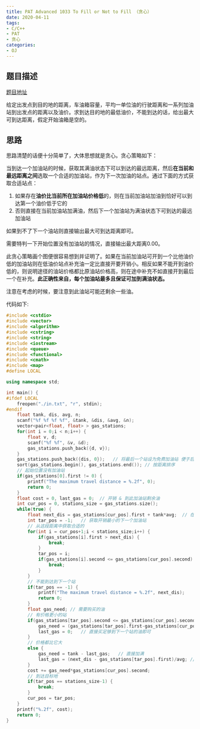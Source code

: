 ```yaml
---
title: PAT Advanced 1033 To Fill or Not to Fill （贪心）
date: 2020-04-11
tags:
- C/C++
- PAT
- 贪心
categories:
- OJ
---
```


## 题目描述

[题目地址](https://pintia.cn/problem-sets/994805342720868352/problems/994805458722734080)

给定出发点到目的地的距离，车油箱容量，平均一单位油的行驶距离和一系列加油站到出发点的距离以及油价。求到达目的地的最低油价，不能到达的话，给出最大可到达距离，假定开始油箱是空的。

<!-- more -->

## 思路

思路清楚的话便十分简单了，大体思想就是贪心。贪心策略如下：

当到达一个加油站的时候，获取其满油状态下可以到达的最远距离，然后**在当前和最远距离之间**选取一个合适的加油站，作为下一次加油的站点。通过下面的方式获取合适站点：

1. 如果存在**油价比当前所在加油站价格低**的，则在当前加油站加油到恰好可以到达第一个油价低于它的
2. 否则直接在当前加油站加满油，然后下一个加油站为满油状态下可到达的最远加油站

如果到不了下一个油站则直接输出最大可到达距离即可。

需要特判一下开始位置没有加油站的情况，直接输出最大距离0.00。

此贪心策略画个图便很容易想到并证明了。如果在当前加油站可开到一个比他油价低的加油站则在低油价站点补充油一定比直接开要开销小。相反如果不能开到油价低的，则说明途径的油站价格都比原油站价格高，则在途中补充不如直接开到最后一个在补充。**此正确性来自，每个加油站最多且保证可加到满油状态。**

注意在考虑的时候，要注意到此油站可能还剩余一些油。

代码如下:

```cpp
#include <cstdio>
#include <vector>
#include <algorithm>
#include <cstring>
#include <string>
#include <iostream>
#include <queue>
#include <functional>
#include <cmath>
#include <map>
#define LOCAL

using namespace std;

int main() {
#ifdef LOCAL
    freopen("./in.txt", "r", stdin);
#endif
    float tank, dis, avg, n;
    scanf("%f %f %f %f", &tank, &dis, &avg, &n);
    vector<pair<float, float> > gas_stations;
    for(int i = 0;i < n;i++) {
        float v, d;
        scanf("%f %f", &v, &d);
        gas_stations.push_back({d, v});
    }
    gas_stations.push_back({dis, 0});   // 将最后一个站设为免费加油站 便于后面处理
    sort(gas_stations.begin(), gas_stations.end()); // 按距离排序
    // 起始位置没有加油站
    if(gas_stations[0].first != 0) {
        printf("The maximum travel distance = %.2f", 0);
        return 0;
    }
    float cost = 0, last_gas = 0;  // 开销 & 到此加油站剩余油
    int cur_pos = 0, stations_size = gas_stations.size();
    while(true) {
        float next_dis = gas_stations[cur_pos].first + tank*avg;  // 在这个站满油情况下的可以开到的最远位置
        int tar_pos = -1;   // 获取开销最小的下一个加油站
        // 从这段距离中获取合适的
        for(int i = cur_pos+1;i < stations_size;i++) {
            if(gas_stations[i].first > next_dis) {
                break;
            }
            tar_pos = i;
            if(gas_stations[i].second <= gas_stations[cur_pos].second) {
                break;
            }
        }
        // 不能到达到下一个站
        if(tar_pos == -1) {
            printf("The maximum travel distance = %.2f", next_dis);
            return 0;
        }
        float gas_need; // 需要购买的油
        // 有价格更小的站
        if(gas_stations[tar_pos].second <= gas_stations[cur_pos].second) {
            gas_need = (gas_stations[tar_pos].first-gas_stations[cur_pos].first)/avg - last_gas;
            last_gas = 0;   // 直接买足够到下一个站的油即可
        }
        // 价格都比它大
        else {
            gas_need = tank - last_gas;   // 直接加满
            last_gas = (next_dis - gas_stations[tar_pos].first)/avg; // 更新到下一个站的油量
        }
        cost += gas_need*gas_stations[cur_pos].second;
        // 到达目标地
        if(tar_pos == stations_size-1) {
            break;
        }
        cur_pos = tar_pos;
    }
    printf("%.2f", cost);
    return 0;
}
```

